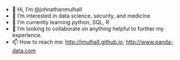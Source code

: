 - 👋 Hi, I’m @johnathanmulhall
- 👀 I’m interested in data science, security, and medicine
- 🌱 I’m currently learning python, SQL, R
- 💞️ I’m looking to collaborate on anything helpful to further my experience. 
- 📫 How to reach me: http://jmulhall.github.io; http://www.panda-data.com

<!---
johnathanmulhall/johnathanmulhall is a ✨ special ✨ repository because its `README.md` (this file) appears on your GitHub profile.
You can click the Preview link to take a look at your changes.
--->
